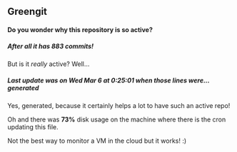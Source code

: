 ## Greengit

#### Do you wonder why this repository is so active?

##### After all it has 883 commits!

But is it *really* active? Well...

##### Last update was on Wed Mar 6 at 0:25:01 when those lines were... generated

Yes, generated, because it certainly helps a lot to have such an active repo!

Oh and there was **73%** disk usage on the machine
where there is the cron updating this file.

Not the best way to monitor a VM in the cloud but it works! :)
